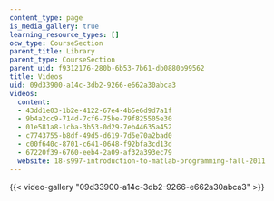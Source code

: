 ```yaml
---
content_type: page
is_media_gallery: true
learning_resource_types: []
ocw_type: CourseSection
parent_title: Library
parent_type: CourseSection
parent_uid: f9312176-280b-6b53-7b61-db0880b99562
title: Videos
uid: 09d33900-a14c-3db2-9266-e662a30abca3
videos:
  content:
  - 43dd1e03-1b2e-4122-67e4-4b5e6d9d7a1f
  - 9b4a2cc9-714d-7cf6-75be-79f825505e30
  - 01e581a8-1cba-3b53-0d29-7eb44635a452
  - c7743755-b8df-49d5-d619-7d5e70a2bad0
  - c00f640c-8701-c641-0648-f92bfa3cd13d
  - 67220f39-6760-eeb4-2a09-af32a393ec79
  website: 18-s997-introduction-to-matlab-programming-fall-2011
---
```



{{< video-gallery "09d33900-a14c-3db2-9266-e662a30abca3" >}}

